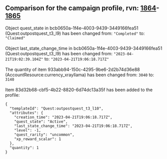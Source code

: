 ## Comparison for the campaign profile, rvn: [1864](https://github.com/PRO100KatYT/FortniteProfileRevisions/tree/main/profiles/campaign/1864%20campaign.json)-[1865](https://github.com/PRO100KatYT/FortniteProfileRevisions/tree/main/profiles/campaign/1865%20campaign.json)

Object quest_state in bcb0650a-1f4e-4003-9439-3449166fea51 (Quest:outpostquest_t3_l9) has been changed from: `"Completed"` to: `"Claimed"`
<br><br>
Object last_state_change_time in bcb0650a-1f4e-4003-9439-3449166fea51 (Quest:outpostquest_t3_l9) has been changed from: `"2023-04-21T19:02:39.104Z"` to: `"2023-04-21T19:06:18.717Z"`
<br><br>
The quantity of item 933abb94-150c-4295-9be6-2d2b74d36e88 (AccountResource:currency_xrayllama) has been changed from: `3040` to: `3140`
<br><br>
Item 83d32b68-cbf5-4b22-8820-6d74dc13a35f has been added to the profile:

```
{
  "templateId": "Quest:outpostquest_t3_l10",
  "attributes": {
    "creation_time": "2023-04-21T19:06:18.717Z",
    "quest_state": "Active",
    "last_state_change_time": "2023-04-21T19:06:18.717Z",
    "level": -1,
    "quest_rarity": "uncommon",
    "xp_reward_scalar": 1
  },
  "quantity": 1
}
```

<br><br>
